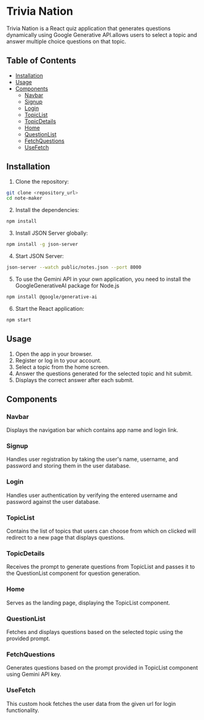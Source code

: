 # Trivia Nation

Trivia Nation is a React quiz application that generates questions dynamically using Google Generative API.allows users to select a topic and answer multiple
choice questions on that topic.

## Table of Contents

- [Installation](#installation)
- [Usage](#usage)
- [Components](#components)
  - [Navbar](#navbar)
  - [Signup](#signup)
  - [Login](#login)
  - [TopicList](#topiclist)
  - [TopicDetails](#topicdetails)
  - [Home](#home)
  - [QuestionList](#questionlist)
  - [FetchQuestions](#fetchquestions)
  - [UseFetch](#usefetch)

## Installation

1. Clone the repository:

```sh
git clone <repository_url>
cd note-maker
```

2. Install the dependencies:

```sh
npm install
```

3. Install JSON Server globally:

```sh
npm install -g json-server
```

4. Start JSON Server:

```sh
json-server --watch public/notes.json --port 8000
```

5. To use the Gemini API in your own application, you need to install the GoogleGenerativeAI package for Node.js

```sh
npm install @google/generative-ai
```

6. Start the React application:

```sh
npm start
```

## Usage

1. Open the app in your browser.
2. Register or log in to your account.
3. Select a topic from the home screen.
4. Answer the questions generated for the selected topic and hit submit.
5. Displays the correct answer after each submit.

## Components

### Navbar

Displays the navigation bar which contains app name and login link.

### Signup

Handles user registration by taking the user's name, username, and password and storing them in the user database.

### Login

Handles user authentication by verifying the entered username and password against the user database.

### TopicList

Contains the list of topics that users can choose from which on clicked will redirect to a new page that displays questions.

### TopicDetails

Receives the prompt to generate questions from TopicList and passes it to the QuestionList component for question generation.

### Home

Serves as the landing page, displaying the TopicList component.

### QuestionList

Fetches and displays questions based on the selected topic using the provided prompt.

### FetchQuestions

Generates questions based on the prompt provided in TopicList component using Gemini API key.

### UseFetch

This custom hook fetches the user data from the given url for login functionality.

